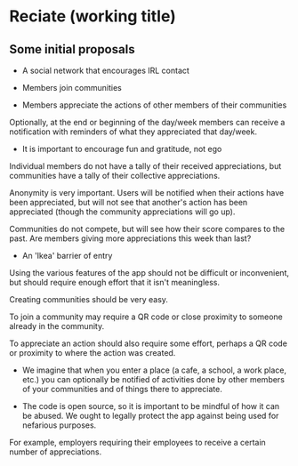 # Reciate (working title)

## Some initial proposals

  - A social network that encourages IRL contact

  - Members join communities

  - Members appreciate the actions of other members of their communities

  Optionally, at the end or beginning of the day/week members can receive a notification with reminders of what they appreciated that day/week.

  - It is important to encourage fun and gratitude, not ego

  Individual members do not have a tally of their received appreciations, but communities have a tally of their collective appreciations.

  Anonymity is very important. Users will be notified when their actions have been appreciated, but will not see that another's action has been appreciated (though the community appreciations will go up).

  Communities do not compete, but will see how their score compares to the past. Are members giving more appreciations this week than last?

  - An 'Ikea' barrier of entry

  Using the various features of the app should not be difficult or inconvenient, but should require enough effort that it isn't meaningless.

  Creating communities should be very easy.

  To join a community may require a QR code or close proximity to someone already in the community.

  To appreciate an action should also require some effort, perhaps a QR code or proximity to where the action was created.

  - We imagine that when you enter a place (a cafe, a school, a work place, etc.) you can optionally be notified of activities done by other members of your communities and of things there to appreciate.

  - The code is open source, so it is important to be mindful of how it can be abused. We ought to legally protect the app against being used for nefarious purposes.

  For example, employers requiring their employees to receive a certain number of appreciations.
